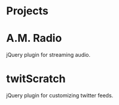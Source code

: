 Projects
========

A.M. Radio
========
jQuery plugin for streaming audio.

twitScratch
========
jQuery plugin for customizing twitter feeds.